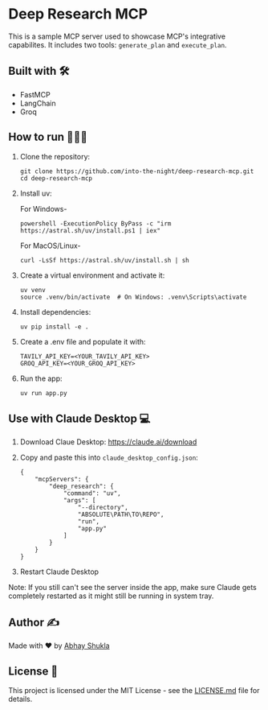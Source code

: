# Deep Research MCP

This is a sample MCP server used to showcase MCP's integrative capabilites. It includes two tools: `generate_plan` and `execute_plan`.

## Built with 🛠

- FastMCP
- LangChain
- Groq

## How to run 🏃🏻‍♂️

1. Clone the repository:
   ```
   git clone https://github.com/into-the-night/deep-research-mcp.git
   cd deep-research-mcp
   ```

2. Install uv:

    For Windows-
    ```
    powershell -ExecutionPolicy ByPass -c "irm https://astral.sh/uv/install.ps1 | iex"
    ```

    For MacOS/Linux-
    ```
    curl -LsSf https://astral.sh/uv/install.sh | sh
    ```

2. Create a virtual environment and activate it:
    ```
    uv venv
    source .venv/bin/activate  # On Windows: .venv\Scripts\activate
    ```

3. Install dependencies:
    ```
    uv pip install -e .
    ```

4. Create a .env file and populate it with:
    ```
    TAVILY_API_KEY=<YOUR_TAVILY_API_KEY>
    GROQ_API_KEY=<YOUR_GROQ_API_KEY>
    ```

5. Run the app:
    ```
    uv run app.py
    ```

## Use with Claude Desktop 💻

1. Download Claue Desktop: https://claude.ai/download

2. Copy and paste this into `claude_desktop_config.json`:
    ```
    {
        "mcpServers": {
            "deep_research": {
                "command": "uv",
                "args": [
                    "--directory",
                    "ABSOLUTE\PATH\TO\REPO",
                    "run",
                    "app.py"
                ]
            }
        }
    }
    ```

3. Restart Claude Desktop

Note: If you still can't see the server inside the app, make sure Claude gets completely restarted as it might still be running in system tray.

## Author ✍

Made with ♥ by [Abhay Shukla](https://github.com/into-the-night)

## License 📜

This project is licensed under the MIT License - see the [LICENSE.md](LICENSE.md) file for details.